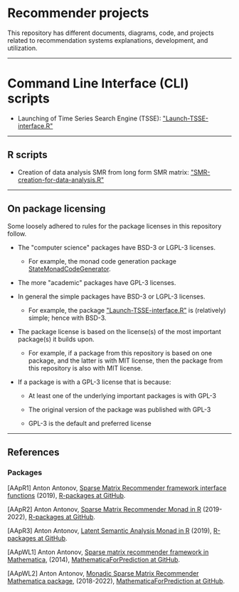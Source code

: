 # Recommender projects

This repository has different documents, diagrams, code, and projects related to recommendation systems
explanations, development, and utilization.

-------

# Command Line Interface (CLI) scripts

- Launching of Time Series Search Engine (TSSE): ["Launch-TSSE-interface.R"](./CLI/Launch-TSSE-interface.R)

-------

## R scripts

- Creation of data analysis SMR from long form SMR matrix: ["SMR-creation-for-data-analysis.R"](/R/R/SMR-creation-for-data-analysis.R)

-------

## On package licensing

Some loosely adhered to rules for the package licenses in this repository follow.

- The "computer science" packages have BSD-3 or LGPL-3 licenses.

    - For example, the monad code generation package
      [StateMonadCodeGenerator](https://github.com/antononcube/R-packages/tree/master/StateMonadCodeGenerator).

- The more "academic" packages have GPL-3 licenses.

- In general the simple packages have BSD-3 or LGPL-3 licenses.

    - For example, the package ["Launch-TSSE-interface.R"](./CLI/Launch-TSSE-interface.R)
      is (relatively) simple; hence with BSD-3.

- The package license is based on the license(s) of the most important package(s) it builds upon.

    - For example, if a package from this repository is based on one package,
      and the latter is with MIT license,
      then the package from this repository is also with MIT license.

- If a package is with a GPL-3 license that is because:

    - At least one of the underlying important packages is with GPL-3

    - The original version of the package was published with GPL-3

    - GPL-3 is the default and preferred license

-------

## References

### Packages 

[AApR1] Anton Antonov,
[Sparse Matrix Recommender framework interface functions](https://github.com/antononcube/R-packages/tree/master/SparseMatrixRecommenderInterfaces)
(2019),
[R-packages at GitHub](https://github.com/antononcube/R-packages).

[AApR2] Anton Antonov,
[Sparse Matrix Recommender Monad in R](https://github.com/antononcube/R-packages/tree/master/SMRMon-R)
(2019-2022),
[R-packages at GitHub](https://github.com/antononcube/R-packages).

[AApR3] Anton Antonov,
[Latent Semantic Analysis Monad in R](https://github.com/antononcube/R-packages/tree/master/LSAMon-R)
(2019),
[R-packages at GitHub](https://github.com/antononcube/R-packages).

[AApWL1] Anton Antonov,
[Sparse matrix recommender framework in Mathematica](https://github.com/antononcube/MathematicaForPrediction/blob/master/SparseMatrixRecommenderFramework.m),
(2014),
[MathematicaForPrediction at GitHub](https://github.com/antononcube/MathematicaForPrediction).

[AApWL2] Anton Antonov,
[Monadic Sparse Matrix Recommender Mathematica package](https://github.com/antononcube/MathematicaForPrediction/blob/master/MonadicProgramming/MonadicSparseMatrixRecommender.m),
(2018-2022),
[MathematicaForPrediction at GitHub](https://github.com/antononcube/MathematicaForPrediction).

